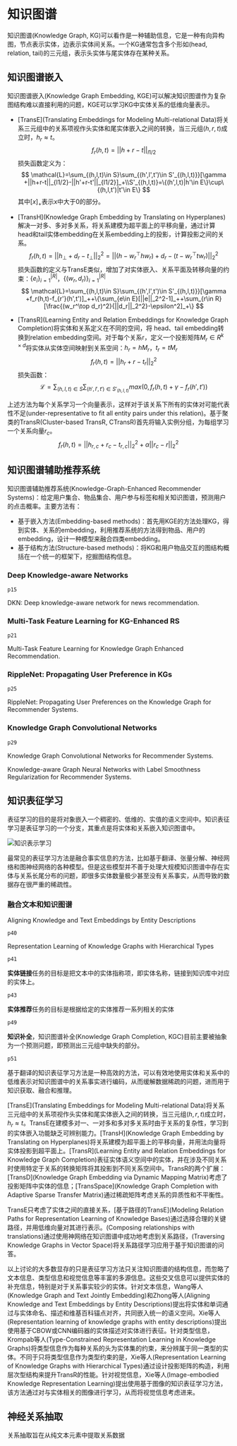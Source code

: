 # 知识图谱

知识图谱(Knowledge Graph, KG)可以看作是一种辅助信息，它是一种有向异构图，节点表示实体，边表示实体间关系。一个KG通常包含多个形如(head, relation, tail)的三元组，表示头实体与尾实体存在某种关系。

## 知识图谱嵌入

知识图谱嵌入(Knowledge Graph Embedding, KGE)可以解决知识图谱作为复杂图结构难以直接利用的问题，KGE可以学习KG中实体关系的低维向量表示。

+ [TransE](Translating Embeddings for Modeling Multi-relational Data)将关系三元组中的关系项视作头实体和尾实体嵌入之间的转换，当三元组$(h,r,t)$成立时，$h_r\approx t$。
  $$
  f_r(h,t)=||h+r-t||_{l1/2}
  $$
  损失函数定义为：
  $$
  \mathcal{L}=\sum_{(h,l,t)\in S}\sum_{(h',l',t')\in S'_{(h,l,t)}}[\gamma +||h+r-t||_{l1/2}-||h'+r-t'||_{l1/2}]_+\\S'_{(h,l,t)}=\{(h',l,t)|h'\in E\}\cup\{(h,l,t')|t'\in E\}
  $$
  其中$[x]_+$​表示x中大于0的部分。
  
+ [TransH](Knowledge Graph Embedding by Translating on Hyperplanes)解决一对多、多对多关系，将关系建模为超平面上的平移向量，通过计算head和tail实体embedding在关系embedding上的投影，计算投影之间的关系。
  $$
  f_r(h,t)=||h_\bot+d_r-t_\bot||_2^2=||(h-w_r^\top hw_r)+d_r-(t-w_r^\top tw_r)||^2_2
  $$
  损失函数的定义与TransE类似，增加了对实体嵌入、关系平面及转移向量的约束：$\{e_i\}_{i=1}^{|R|}$，$\{(w_r,d_r)\}_{i=1}^{|R|}$
  $$
  \mathcal{L}=\sum_{(h,l,t)\in S}\sum_{(h',l',t')\in S'_{(h,l,t)}}[\gamma +f_r(h,t)-f_{r'}(h',t')]_++\{\sum_{e\in E}[||e||_2^2-1]_++\sum_{r\in R}[\frac{(w_r^\top d_r)^2}{||d_r||_2^2}-\epsilon^2]_+\}
  $$

+ [TransR](Learning Entity and Relation Embeddings for Knowledge Graph Completion)将实体和关系定义在不同的空间，将 head、tail embedding转换到relation embedding空间。对于每个关系r，定义一个投影矩阵$M_r\in R^{k\times d}$将实体从实体空间映射到关系空间：$h_r=hM_r$，$t_r=tM_r$
  $$
  f_r(h,t)=||h_r+r-t_r||_2^2
  $$
  损失函数：
  $$
  \mathcal{L}=\sum_{(h,l,t)\in S}\sum_{(h',l',t')\in S'_{(h,l,t)}}max(0,f_r(h,t)+\gamma-f_r(h',t'))
  $$

上述方法为每个关系学习一个向量表示，这样对于该关系下所有的实体对可能代表性不足(under-representative to fit all entity pairs under this relation)。基于聚类的TransR(Cluster-based TransR, CTransR)首先将输入实例分组，为每组学习一个关系向量$r_c$。
$$
f_r(h,t)=||h_{r,c}+r_c-t_{r,c}||_2^2+\alpha||r_c-r||^2_2
$$

## 知识图谱辅助推荐系统

知识图谱辅助推荐系统(Knowledge-Graph-Enhanced Recommender Systems)：给定用户集合、物品集合、用户参与标签和相关知识图谱，预测用户的点击概率。主要方法有：

+ 基于嵌入方法(Embedding-based methods)：首先用KGE的方法处理KG，得到实体、关系的embedding，利用推荐系统的方法得到物品、用户的embedding，设计一种模型来融合四类embedding。
+ 基于结构方法(Structure-based methods)：将KG和用户物品交互的图结构概括在一个统一的框架下，挖掘图结构信息。

### Deep Knowledge-aware Networks

`p15`

DKN: Deep knowledge-aware network for news recommendation.

### Multi-Task Feature Learning for KG-Enhanced RS

`p21`

Multi-Task Feature Learning for Knowledge Graph Enhanced Recommendation.

### RippleNet: Propagating User Preference in KGs

`p25`

RippleNet: Propagating User Preferences on the Knowledge Graph for Recommender Systems.

### Knowledge Graph Convolutional Networks

`p29`

Knowledge Graph Convolutional Networks for Recommender Systems.

Knowledge-aware Graph Neural Networks with Label Smoothness Regularization for Recommender Systems.

## 知识表征学习

表征学习的目的是将对象嵌入一个稠密的、低维的、实值的语义空间中。知识表征学习是表征学习的一个分支，其重点是将实体和关系嵌入知识图谱中。

![知识表示学习](知识表示学习.png)

最常见的表征学习方法是融合事实信息的方法，比如基于翻译、张量分解、神经网络和图神经网络的各种模型。但是这些模型并不善于处理大规模知识图谱中存在实体与关系长尾分布的问题，即很多实体数量极少甚至没有关系事实，从而导致的数据存在很严重的稀疏性。

### 融合文本和知识图谱

Aligning Knowledge and Text Embeddings by Entity Descriptions

`p40`

Representation Learning of Knowledge Graphs with Hierarchical Types

`p41`

**实体链接**任务的目标是把文本中的实体指称项，即实体名称，链接到知识库中对应的实体上。

`p43`

**实体推荐**任务的目标是根据给定的实体推荐一系列相关的实体

`p49`

**知识补全**，知识图谱补全(Knowledge Graph Completion, KGC)目前主要被抽象为一个预测问题，即预测出三元组中缺失的部分。

`p51`









基于翻译的知识表征学习方法是一种高效的方法，可以有效地使用实体和关系中的低维表示对知识图谱中的关系事实进行编码，从而缓解数据稀疏的问题，进而用于知识获取、融合和推理。

[TransE](Translating Embeddings for Modeling Multi-relational Data)将关系三元组中的关系项视作头实体和尾实体嵌入之间的转换，当三元组$(h,r,t)$成立时，$h_r\approx t$​。TransE在建模多对一、一对多和多对多关系时由于关系的复杂性，学习到的实体嵌入功能缺乏可辨别能力。[TransH](Knowledge Graph Embedding by Translating on Hyperplanes)将关系建模为超平面上的平移向量，并用法向量将实体投影到超平面上。[TransR](Learning Entity and Relation Embeddings for Knowledge Graph Completion)表征实体语义空间中的实体，并在涉及不同关系时使用特定于关系的转换矩阵将其投影到不同关系空间中。TransR的两个扩展：[TransD](Knowledge Graph Embedding via Dynamic Mapping Matrix)考虑了投影矩阵中实体的信息；[TransSpace](Knowledge Graph Completion with Adaptive Sparse Transfer Matrix)通过稀疏矩阵考虑关系的异质性和不平衡性。

TransE只考虑了实体之间的直接关系，[基于路径的TransE](Modeling Relation Paths for Representation Learning of Knowledge Bases)通过选择合理的关键路径，并用低维向量对其进行表示。(Composing relationships with translations)通过使用神网络在知识图谱中成功地考虑到关系路径，(Traversing Knowledge Graphs in Vector Space)将关系路径学习应用于基于知识图谱的问答。

以上讨论的大多数显存的只是表征学习方法只关注知识图谱的结构信息，而忽略了文本信息、类型信息和视觉信息等丰富的多源信息。这些交叉信息可以提供实体的补充信息，特别是对于关系事实较少的实体。针对文本信息，Wang等人(Knowledge Graph and Text Jointly Embedding)和Zhong等人(Aligning Knowledge and Text Embeddings by Entity Descriptions)提出将实体和单词通过与实体命名、描述和维基百科锚点对齐，共同嵌入统一的语义空间。Xie等人(Representation learning of knowledge graphs with entity descriptions)提出使用基于CBOW或CNN编码器的实体描述对实体进行表征。针对类型信息，Krompab等人(Type-Constrained Representation Learning in Knowledge Graphs)将类型信息作为每种关系的头为实体集的约束，来分辨属于同一类型的实体。不同于只将类型信息作为类型约束的是，Xie等人(Representation Learning of Knowledge Graphs with Hierarchical Types)通过设计投影矩阵的构造，利用层次型结构来提升TransR的性能。针对视觉信息，Xie等人(Image-embodied Knowledge Representation Learning)提出使用基于图像的知识表征学习方法，该方法通过对与实体相关的图像进行学习，从而将视觉信息考虑进来。

## 神经关系抽取

关系抽取旨在从纯文本元素中提取关系数据